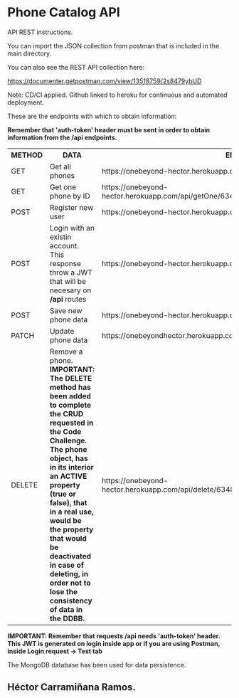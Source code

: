 # Phone Catalog API 

API REST instructions.

You can import the JSON collection from postman that is included in the main directory.

You can also see the REST API collection here:

https://documenter.getpostman.com/view/13518759/2s8479ybUD

Note: CD/CI applied. Github linked to heroku for continuous and automated deployment.

These are the endpoints with which to obtain information:

**Remember that 'auth-token' header must be sent in order to obtain information from the /api endpoints.**

<table style="width:100%">
  <tr>
    <th>METHOD</th>
    <th>DATA</th>
    <th>ENDPOINT</th>
  </tr>

  <tr>
    <td>GET</td>
     <td>Get all phones</td>
    <td>https://onebeyond-hector.herokuapp.com/api/getAll</td>
  </tr>

  <tr>
    <td>GET</td>
    <td>Get one phone by ID</td>
    <td>https://onebeyond-hector.herokuapp.com/api/getOne/6347f636ab3b54a6466ea607</td>
  </tr>

  <tr>
    <td>POST</td>
    <td>Register new user</td>
    <td>https://onebeyond-hector.herokuapp.com/auth/register</td>
  </tr>

  <tr>
    <td>POST</td>
    <td>Login with an existin account. This response throw a JWT that will be necesary on <b>/api</b> routes </td>
    <td>https://onebeyond-hector.herokuapp.com/auth/login</td>
  </tr>

  <tr>
    <td>POST</td>
    <td>Save new phone data</td>
    <td>https://onebeyond-hector.herokuapp.com/api/createOne</td>
  </tr>

  <tr>
    <td>PATCH</td>
    <td>Update phone data</td>
    <td>https://onebeyondhector.herokuapp.com/api/update/6347f636ab3b54a6466ea607</td>
  </tr>

  <tr>
    <td>DELETE</td>
    <td>Remove a phone. <b>IMPORTANT: The DELETE method has been added to complete the CRUD requested in the Code Challenge. The phone object, has in its interior an ACTIVE property (true or false), that in a real use, would be the property that would be deactivated in case of deleting, in order not to lose the consistency of data in the DDBB.</b></td> 
    <td>https://onebeyond-hector.herokuapp.com/api/delete/63480560ab3b54a6466ea66a</td>
  </tr>
</table>

**IMPORTANT: Remember that requests /api needs 'auth-token' header. This JWT is generated on login inside app or if you are using Postman, inside Login request -> Test tab**

The MongoDB database has been used for data persistence.

## Héctor Carramiñana Ramos.
